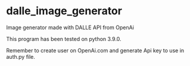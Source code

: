 # dalle_image_generator
Image generator made with DALLE API from OpenAi

This program has been tested on python 3.9.0.

Remember to create user on OpenAi.com and generate Api key to use in auth.py file.
